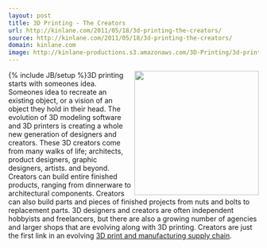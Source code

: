 ```yaml
---
layout: post
title: 3D Printing - The Creators
url: http://kinlane.com/2011/05/18/3d-printing-the-creators/
source: http://kinlane.com/2011/05/18/3d-printing-the-creators/
domain: kinlane.com
image: http://kinlane-productions.s3.amazonaws.com/3D-Printing/3d-printing-creators.jpg
---
```

{% include JB/setup %}<img class="c1" src="http://kinlane-productions.s3.amazonaws.com/3D-Printing/3d-printing-creators.jpg" alt="" width="250" align="right" />3D printing starts with someones idea. Someones idea to recreate an existing object, or a vision of an object they hold in their head. The evolution of 3D modeling software and 3D printers is creating a whole new generation of designers and creators. These 3D creators come from many walks of life; architects, product designers, graphic designers, artists. and beyond. Creators can build entire finished products, ranging from dinnerware to architectural components. Creators can also build parts and pieces of finished projects from nuts and bolts to replacement parts. 3D designers and creators are often independent hobbyists and freelancers, but there are also a growing number of agencies and larger shops that are evolving along with 3D printing. Creators are just the first link in an evolving <a title="3D print and manufacturing supply chain" href="http://www.kinlane.com/2011/05/3d-printing-and-manufacturing-supply-chain/">3D print and manufacturing supply chain</a>.
